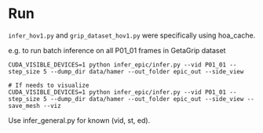 # Run

`infer_hov1.py` and `grip_dataset_hov1.py` were specifically using hoa_cache.

e.g. to run batch inference on all P01_01 frames in GetaGrip dataset
```
CUDA_VISIBLE_DEVICES=1 python infer_epic/infer.py --vid P01_01 --step_size 5 --dump_dir data/hamer --out_folder epic_out --side_view

# If needs to visualize 
CUDA_VISIBLE_DEVICES=1 python infer_epic/infer.py --vid P01_01 --step_size 5 --dump_dir data/hamer --out_folder epic_out --side_view --save_mesh --viz
```


Use infer_general.py for known (vid, st, ed).